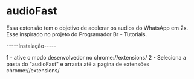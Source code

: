# audioFast
 Essa extensão tem o objetivo de acelerar os audios do WhatsApp em 2x. 
 Esse inspirado no projeto do Programador Br - Tutoriais.

 -----Instalação-----
 
 1 - ative o modo desenvolvedor no chrome://extensions/
 2 - Seleciona a pasta do "audioFast" e arrasta até a pagina de extensões chrome://extensions/
